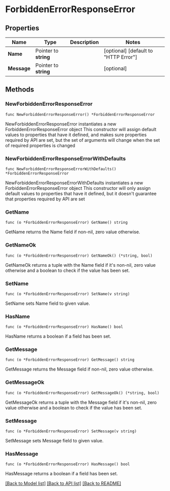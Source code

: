 # ForbiddenErrorResponseError

## Properties

Name | Type | Description | Notes
------------ | ------------- | ------------- | -------------
**Name** | Pointer to **string** |  | [optional] [default to "HTTP Error"]
**Message** | Pointer to **string** |  | [optional] 

## Methods

### NewForbiddenErrorResponseError

`func NewForbiddenErrorResponseError() *ForbiddenErrorResponseError`

NewForbiddenErrorResponseError instantiates a new ForbiddenErrorResponseError object
This constructor will assign default values to properties that have it defined,
and makes sure properties required by API are set, but the set of arguments
will change when the set of required properties is changed

### NewForbiddenErrorResponseErrorWithDefaults

`func NewForbiddenErrorResponseErrorWithDefaults() *ForbiddenErrorResponseError`

NewForbiddenErrorResponseErrorWithDefaults instantiates a new ForbiddenErrorResponseError object
This constructor will only assign default values to properties that have it defined,
but it doesn't guarantee that properties required by API are set

### GetName

`func (o *ForbiddenErrorResponseError) GetName() string`

GetName returns the Name field if non-nil, zero value otherwise.

### GetNameOk

`func (o *ForbiddenErrorResponseError) GetNameOk() (*string, bool)`

GetNameOk returns a tuple with the Name field if it's non-nil, zero value otherwise
and a boolean to check if the value has been set.

### SetName

`func (o *ForbiddenErrorResponseError) SetName(v string)`

SetName sets Name field to given value.

### HasName

`func (o *ForbiddenErrorResponseError) HasName() bool`

HasName returns a boolean if a field has been set.

### GetMessage

`func (o *ForbiddenErrorResponseError) GetMessage() string`

GetMessage returns the Message field if non-nil, zero value otherwise.

### GetMessageOk

`func (o *ForbiddenErrorResponseError) GetMessageOk() (*string, bool)`

GetMessageOk returns a tuple with the Message field if it's non-nil, zero value otherwise
and a boolean to check if the value has been set.

### SetMessage

`func (o *ForbiddenErrorResponseError) SetMessage(v string)`

SetMessage sets Message field to given value.

### HasMessage

`func (o *ForbiddenErrorResponseError) HasMessage() bool`

HasMessage returns a boolean if a field has been set.


[[Back to Model list]](../README.md#documentation-for-models) [[Back to API list]](../README.md#documentation-for-api-endpoints) [[Back to README]](../README.md)


